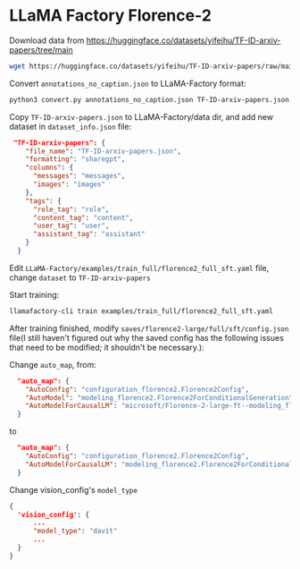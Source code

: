 # LLaMA Factory Florence-2



Download data from https://huggingface.co/datasets/yifeihu/TF-ID-arxiv-papers/tree/main

```bash
wget https://huggingface.co/datasets/yifeihu/TF-ID-arxiv-papers/raw/main/annotations_no_caption.json
```

Convert `annotations_no_caption.json` to LLaMA-Factory format:

```bash
python3 convert.py annotations_no_caption.json TF-ID-arxiv-papers.json
```

Copy `TF-ID-arxiv-papers.json` to LLaMA-Factory/data dir, and add new dataset in `dataset_info.json` file:

```json
 "TF-ID-arxiv-papers": {
    "file_name": "TF-ID-arxiv-papers.json",
    "formatting": "sharegpt",
    "columns": {
      "messages": "messages",
      "images": "images"
    },
    "tags": {
      "role_tag": "role",
      "content_tag": "content",
      "user_tag": "user",
      "assistant_tag": "assistant"
    }
  }
```

Edit `LLaMA-Factory/examples/train_full/florence2_full_sft.yaml` file, change `dataset` to `TF-ID-arxiv-papers`

Start training:

```bash
llamafactory-cli train examples/train_full/florence2_full_sft.yaml
```

After training finished, modify `saves/florence2-large/full/sft/config.json` file(I still haven't figured out why the saved config has the following issues that need to be modified; it shouldn't be necessary.):

Change `auto_map`, from:

```json
  "auto_map": {
    "AutoConfig": "configuration_florence2.Florence2Config",
    "AutoModel": "modeling_florence2.Florence2ForConditionalGeneration",
    "AutoModelForCausalLM": "microsoft/Florence-2-large-ft--modeling_florence2.Florence2ForConditionalGeneration"
  }
```

to

```json
  "auto_map": {
    "AutoConfig": "configuration_florence2.Florence2Config",
    "AutoModelForCausalLM": "modeling_florence2.Florence2ForConditionalGeneration"
  }
```

Change vision_config's `model_type`

```json
{
  'vision_config': {
      ...
      "model_type": "davit"
      ...
  }
}
```
